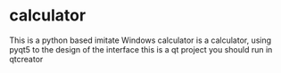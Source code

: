 # calculator
This is a python based imitate Windows calculator is a calculator, using pyqt5 to the design of the interface
this is a qt project you should run in qtcreator 

